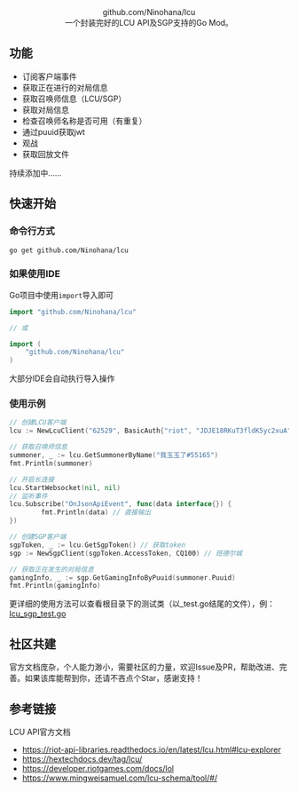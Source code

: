 <div style="text-align: center;">
  github.com/Ninohana/lcu<br/>
  一个封装完好的LCU API及SGP支持的Go Mod。
</div>

## 功能

 - 订阅客户端事件
 - 获取正在进行的对局信息
 - 获取召唤师信息（LCU/SGP）
 - 获取对局信息
 - 检查召唤师名称是否可用（有重复）
 - 通过puuid获取jwt
 - 观战
 - 获取回放文件

持续添加中……

## 快速开始

### 命令行方式

```shell
go get github.com/Ninohana/lcu
```

### 如果使用IDE

Go项目中使用`import`导入即可

```go
import "github.com/Ninohana/lcu"

// 或

import (
	"github.com/Ninohana/lcu"
)
```

大部分IDE会自动执行导入操作

### 使用示例

```go
// 创建LCU客户端
lcu := NewLcuClient("62529", BasicAuth{"riot", "JDJE18RKuT3fldK5yc2xuA"})

// 获取召唤师信息
summoner, _ := lcu.GetSummonerByName("我玉玉了#55165")
fmt.Println(summoner)

// 开启长连接
lcu.StartWebsocket(nil, nil)
// 监听事件
lcu.Subscribe("OnJsonApiEvent", func(data interface{}) {
		fmt.Println(data) // 直接输出
})

// 创建SGP客户端
sgpToken, _ := lcu.GetSgpToken() // 获取token
sgp := NewSgpClient(sgpToken.AccessToken, CQ100) // 班德尔城

// 获取正在发生的对局信息
gamingInfo, _ := sgp.GetGamingInfoByPuuid(summoner.Puuid)
fmt.Println(gamingInfo)
```

更详细的使用方法可以查看根目录下的测试类（以_test.go结尾的文件），例：[lcu_sgp_test.go](https://github.com/Ninohana/lol/blob/main/lcu_sgp_test.go)

## 社区共建

官方文档庞杂，个人能力渺小，需要社区的力量，欢迎Issue及PR，帮助改进、完善。如果该库能帮到你，还请不吝点个Star，感谢支持！

## 参考链接

LCU API官方文档

- https://riot-api-libraries.readthedocs.io/en/latest/lcu.html#lcu-explorer
- https://hextechdocs.dev/tag/lcu/
- https://developer.riotgames.com/docs/lol
- https://www.mingweisamuel.com/lcu-schema/tool/#/
